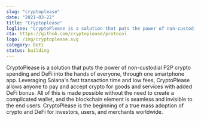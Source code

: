 ```yaml
---
slug: "cryptoplease"
date: "2021-03-22"
title: "Cryptoplease"
logline: "CryptoPlease is a solution that puts the power of non-custodial P2P crypto spending and DeFi into the hands of everyone, through one smartphone app."
cta: https://github.com/cryptoplease/protocol
logo: /img/cryptoplease.svg
category: DeFi
status: building
---
```


CryptoPlease is a solution that puts the power of non-custodial P2P crypto spending and DeFi into the hands of everyone, through one smartphone app. Leveraging Solana's fast transaction time and low fees, CryptoPlease allows anyone to pay and accept crypto for goods and services with added DeFi bonus. All of this is made possible without the need to create a complicated wallet, and the blockchain element is seamless and invisible to the end users. CryptoPlease is the beginning of a true mass adoption of crypto and DeFi for investors, users, and merchants worldwide.
